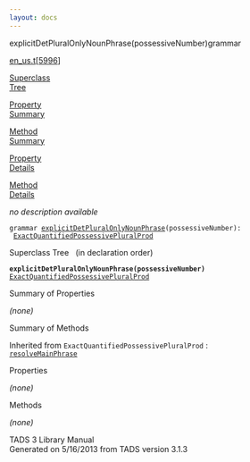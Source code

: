 ```yaml
---
layout: docs
---
```

<span class="title">explicitDetPluralOnlyNounPhrase(possessiveNumber)</span><span class="type">grammar</span>

[en_us.t](../file/en_us.t.html)\[[5996](../source/en_us.t.html#5996)\]

[Superclass  
Tree](#_SuperClassTree_)

[Property  
Summary](#_PropSummary_)

[Method  
Summary](#_MethodSummary_)

[Property  
Details](#_Properties_)

[Method  
Details](#_Methods_)

<div class="fdesc">

*no description available*

`grammar `<span class="gramalt">[`explicitDetPluralOnlyNounPhrase`](../object/explicitDetPluralOnlyNounPhrase.html)`(possessiveNumber)`</span>` :   `[`ExactQuantifiedPossessivePluralProd`](../object/ExactQuantifiedPossessivePluralProd.html)

</div>

<span id="_SuperClassTree_"></span>

<div class="mjhd">

<span class="hdln">Superclass Tree</span>   (in declaration order)

</div>

**`explicitDetPluralOnlyNounPhrase(possessiveNumber)`**  
[`ExactQuantifiedPossessivePluralProd`](../object/ExactQuantifiedPossessivePluralProd.html)  
<span id="_PropSummary_"></span>

<div class="mjhd">

<span class="hdln">Summary of Properties</span>  

</div>





*(none)* <span id="_MethodSummary_"></span>

<div class="mjhd">

<span class="hdln">Summary of Methods</span>  

</div>



Inherited from `ExactQuantifiedPossessivePluralProd` :  
[`resolveMainPhrase`](../object/ExactQuantifiedPossessivePluralProd.html#resolveMainPhrase)

<span id="_Properties_"></span>

<div class="mjhd">

<span class="hdln">Properties</span>  

</div>

*(none)* <span id="_Methods_"></span>

<div class="mjhd">

<span class="hdln">Methods</span>  

</div>

*(none)*

<div class="ftr">

TADS 3 Library Manual  
Generated on 5/16/2013 from TADS version 3.1.3

</div>
